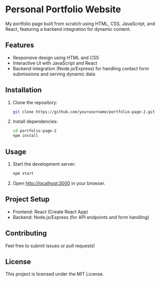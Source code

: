 # Personal Portfolio Website
My portfolio page built from scratch using HTML, CSS, JavaScript, and React, featuring a backend integration for dynamic content.

## Features
- Responsive design using HTML and CSS
- Interactive UI with JavaScript and React
- Backend integration (Node.js/Express) for handling contact form submissions and serving dynamic data

## Installation

1. Clone the repository:
   ```bash
   git clone https://github.com/yourusername/portfolio-page-2.git
   ```
2. Install dependencies:
   ```bash
   cd portfolio-page-2
   npm install
   ```

## Usage

1. Start the development server:
   ```bash
   npm start
   ```
2. Open [http://localhost:3000](http://localhost:3000) in your browser.

## Project Setup

- Frontend: React (Create React App)
- Backend: Node.js/Express (for API endpoints and form handling)

## Contributing

Feel free to submit issues or pull requests!

## License

This project is licensed under the MIT License.
